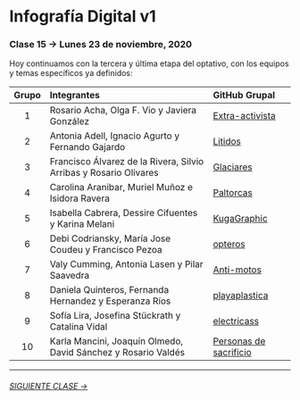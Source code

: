 # Infografía Digital v1

### Clase 15 → Lunes 23 de noviembre, 2020

Hoy continuamos con la tercera y última etapa del optativo, con los equipos y temas específicos ya definidos:

| Grupo | Integrantes | GitHub Grupal    | 
|:-----:|:---------|:-------|
| 1 | Rosario Acha, Olga F. Vio y Javiera González | [Extra-activista](https://github.com/extra-activista/) |
| 2 | Antonia Adell, Ignacio Agurto y Fernando Gajardo | [Litidos](https://github.com/Litidos/) |
| 3 | Francisco Álvarez de la Rivera, Silvio Arribas y Rosario Olivares | [Glaciares](https://github.com/Glaciares-en-peligro/) |
| 4 | Carolina Aranibar, Muriel Muñoz e Isidora Ravera | [Paltorcas](https://github.com/Paltorcas/) |
| 5 | Isabella Cabrera, Dessire Cifuentes y	Karina Melani | [KugaGraphic](https://github.com/KugaGraphic/) |
| 6 | Debi Codriansky, María Jose Coudeu y Francisco Pezoa | [opteros](https://github.com/opteros/) |
| 7 | Valy Cumming, Antonia Lasen y Pilar Saavedra | [Anti-motos](https://github.com/anti-motos/) |
| 8 | Daniela Quinteros, Fernanda Hernandez y Esperanza Ríos | [playaplastica](https://github.com/playaplastica/) |
| 9 | Sofía Lira, Josefina Stückrath y Catalina Vidal | [electricass](https://github.com/electricass/) |
| 10 | Karla Mancini, Joaquín Olmedo, David Sánchez y Rosario Valdés | [Personas de sacrificio](https://github.com/Personas-de-sacrificio/) |

- - - - - - - - - - 

###### [SIGUIENTE CLASE →](https://github.com/profesorfaco/dno075-2020/tree/gh-pages/clase-16)
